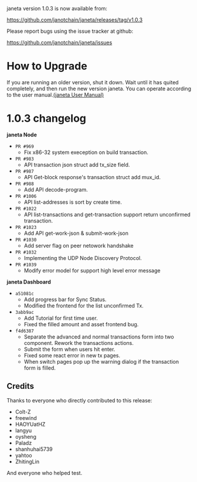 janeta version 1.0.3 is now available from:

  https://github.com/janotchain/janeta/releases/tag/v1.0.3


Please report bugs using the issue tracker at github:

  https://github.com/janotchain/janeta/issues

How to Upgrade
===============

If you are running an older version, shut it down. Wait until it has quited completely, and then run the new version janeta.
You can operate according to the user manual.[(janeta User Manual)](https://janeta.io/wp-content/themes/freddo/images/wallet/janetaUsermanualV1.0_en.pdf)


1.0.3 changelog
================
__janeta Node__

+ `PR #969`
    - Fix x86-32 system exeception on build transaction.
+ `PR #983`
    - API transaction json struct add tx_size field.
+ `PR #987`
    - API Get-block response's transaction struct add mux_id.
+ `PR #988`
    - Add API decode-program.
+ `PR #1006`
    - API list-addresses is sort by create time.
+ `PR #1022`
    - API list-transactions and get-transaction support return unconfirmed transaction.
+ `PR #1023`
    - Add API get-work-json & submit-work-json
+ `PR #1030`
    - Add server flag on peer netowork handshake
+ `PR #1032`
    - Implementing the UDP Node Discovery Protocol.
+ `PR #1039`
    - Modify error model for support high level error message 

__janeta Dashboard__

+ `a51081c`
    - Add progress bar for Sync Status.
    - Modified the frontend for the list unconfirmed Tx.
+ `3abb9ac`
    - Add Tutorial for first time user.
    - Fixed the filled amount and asset frontend bug.
+ `f4d6387`
    - Separate the advanced and normal transactions form into two component. Rework the transactions actions.
    - Submit the form when users hit enter.
    - Fixed some react error in new tx pages.
    - When switch pages pop up the warning dialog if the transaction form is filled.

Credits
--------

Thanks to everyone who directly contributed to this release:
- Colt-Z
- freewind
- HAOYUatHZ
- langyu
- oysheng
- Paladz
- shanhuhai5739 
- yahtoo
- ZhitingLin

And everyone who helped test.
